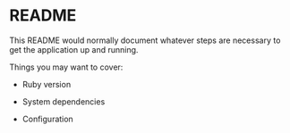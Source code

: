 # README

This README would normally document whatever steps are necessary to get the
application up and running.

Things you may want to cover:

* Ruby version

* System dependencies

* Configuration






